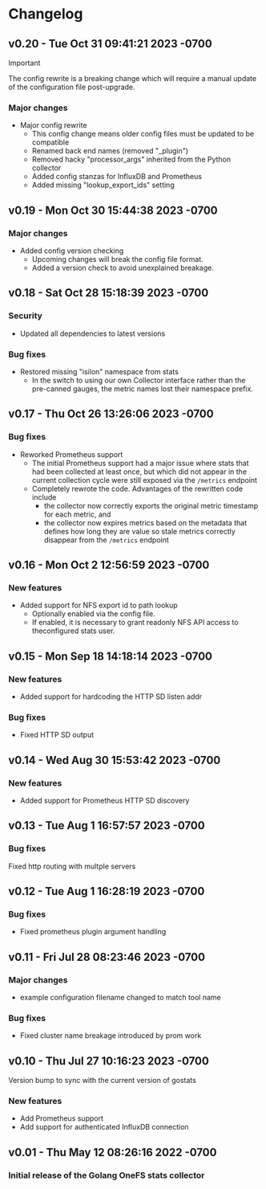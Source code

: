 # Changelog

## v0.20 - Tue Oct 31 09:41:21 2023 -0700

> [!IMPORTANT]
> The config rewrite is a breaking change which will require
> a manual update of the configuration file post-upgrade.

### Major changes

- Major config rewrite
  - This config change means older config files must be updated to be compatible
  - Renamed back end names (removed "_plugin")
  - Removed hacky "processor_args" inherited from the Python collector
  - Added config stanzas for InfluxDB and Prometheus
  - Added missing "lookup_export_ids" setting

## v0.19 - Mon Oct 30 15:44:38 2023 -0700

### Major changes

- Added config version checking
  - Upcoming changes will break the config file format.
  - Added a version check to avoid unexplained breakage.

## v0.18 - Sat Oct 28 15:18:39 2023 -0700

### Security

- Updated all dependencies to latest versions

### Bug fixes

- Restored missing "isilon" namespace from stats
  - In the switch to using our own Collector interface rather than the pre-canned gauges, the metric names lost their namespace prefix.

## v0.17 - Thu Oct 26 13:26:06 2023 -0700

### Bug fixes

- Reworked Prometheus support
  - The initial Prometheus support had a major issue where stats that had been collected at least once, but which did not appear in the current collection cycle were still exposed via the `/metrics` endpoint
  - Completely rewrote the code. Advantages of the rewritten code include
    - the collector now correctly exports the original metric timestamp for each metric, and
    - the collector now expires metrics based on the metadata that defines how long they are value so stale metrics correctly disappear from the `/metrics` endpoint

## v0.16 - Mon Oct 2 12:56:59 2023 -0700

### New features

- Added support for NFS export id to path lookup
  - Optionally enabled via the config file.
  - If enabled, it is necessary to grant readonly NFS API access to theconfigured stats user.

## v0.15 - Mon Sep 18 14:18:14 2023 -0700

### New features

- Added support for hardcoding the HTTP SD listen addr

### Bug fixes

- Fixed HTTP SD output

## v0.14 - Wed Aug 30 15:53:42 2023 -0700

### New features

- Added support for Prometheus HTTP SD discovery

## v0.13 - Tue Aug 1 16:57:57 2023 -0700

### Bug fixes

 Fixed http routing with multple servers

## v0.12 - Tue Aug 1 16:28:19 2023 -0700

### Bug fixes

- Fixed prometheus plugin argument handling

## v0.11 - Fri Jul 28 08:23:46 2023 -0700

### Major changes

- example configuration filename changed to match tool name

### Bug fixes

- Fixed cluster name breakage introduced by prom work

## v0.10 - Thu Jul 27 10:16:23 2023 -0700

Version bump to sync with the current version of gostats

### New features

- Add Prometheus support
- Add support for authenticated InfluxDB connection

## v0.01 - Thu May 12 08:26:16 2022 -0700

### Initial release of the Golang OneFS stats collector
